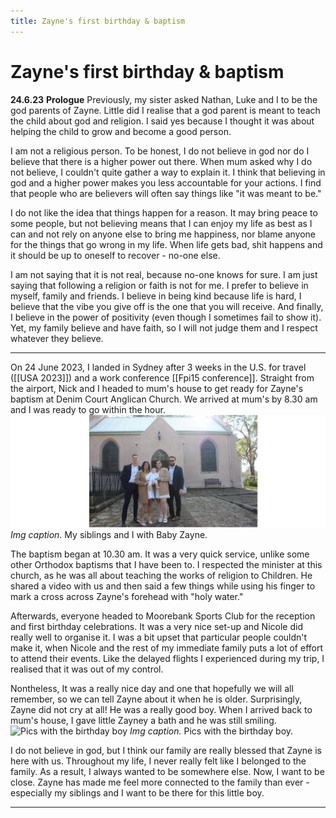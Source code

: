 ```yaml
---
title: Zayne's first birthday & baptism
---
```


# Zayne's first birthday & baptism
**24.6.23**
**Prologue**
Previously, my sister asked Nathan, Luke and I to be the god parents of Zayne. Little did I realise that a god parent is meant to teach the child about god and religion. I said yes because I thought it was about helping the child to grow and become a good person. 

I am not a religious person. To be honest, I do not believe in god nor do I believe that there is a higher power out there. When mum asked why I do not believe, I couldn't quite gather a way to explain it. I think that believing in god and a higher power makes you less accountable for your actions. I find that people who are believers will often say things like "it was meant to be."

I do not like the idea that things happen for a reason. It may bring peace to some people, but not believing means that I can enjoy my life as best as I can and not rely on anyone else to bring me happiness, nor blame anyone for the things that go wrong in my life. When life gets bad, shit happens and it should be up to oneself to recover - no-one else. 

I am not saying that it is not real, because no-one knows for sure. I am just saying that following a religion or faith is not for me. I prefer to believe in myself, family and friends. I believe in being kind because life is hard, I believe that the vibe you give off is the one that you will receive. And finally, I believe in the power of positivity (even though I sometimes fail to show it). Yet, my family believe and have faith, so I will not judge them and I respect whatever they believe. 

-----------------------------------------------------------------------

On 24 June 2023, I landed in Sydney after 3 weeks in the U.S. for travel ([[USA 2023]]) and a work conference [[Fpi15 conference]]. Straight from the airport, Nick and I headed to mum's house to get ready for Zayne's baptism at Denim Court Anglican Church. We arrived at mum's by 8.30 am and I was ready to go within the hour. 
![my siblings and I with baby Zayne](pictures/zaynesbday2.png)
*Img caption.* My siblings and I with Baby Zayne. 

The baptism began at 10.30 am. It was a very quick service, unlike some other Orthodox baptisms that I have been to. I respected the minister at this church, as he was all about teaching the works of religion to Children. He shared a video with us and then said a few things while using his finger to mark a cross across Zayne's forehead with "holy water."

Afterwards, everyone headed to Moorebank Sports Club for the reception and first birthday celebrations. It was a very nice set-up and Nicole did really well to organise it. I was a bit upset that particular people couldn't make it, when Nicole and the rest of my immediate family puts a lot of effort to attend their events. Like the delayed flights I experienced during my trip, I realised that it was out of my control. 

Nontheless, It was a really nice day and one that hopefully we will all remember, so we can tell Zayne about it when he is older. Surprisingly, Zayne did not cry at all! He was a really good boy. When I arrived back to mum's house, I gave little Zayney a bath and he was still smiling. 
![Pics with the birthday boy](pictures/zaynesbday.png)
*Img caption.* Pics with the birthday boy.

I do not believe in god, but I think our family are really blessed that Zayne is here with us. Throughout my life, I never really felt like I belonged to the family. As a result, I always wanted to be somewhere else. Now, I want to be close. Zayne has made me feel more connected to the family than ever - especially my siblings and I want to be there for this little boy. 

-----------------------------------------------------------------------